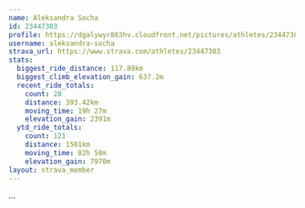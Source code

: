 ```yaml
---
name: Aleksandra Socha
id: 23447303
profile: https://dgalywyr863hv.cloudfront.net/pictures/athletes/23447303/14745546/4/large.jpg
username: aleksandra-socha
strava_url: https://www.strava.com/athletes/23447303
stats:
  biggest_ride_distance: 117.89km
  biggest_climb_elevation_gain: 637.2m
  recent_ride_totals:
    count: 28
    distance: 393.42km
    moving_time: 19h 27m
    elevation_gain: 2391m
  ytd_ride_totals:
    count: 121
    distance: 1501km
    moving_time: 82h 58m
    elevation_gain: 7970m
layout: strava_member
--- 
```

...
